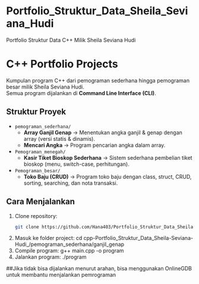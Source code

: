 # Portfolio_Struktur_Data_Sheila_Seviana_Hudi
Portfolio Struktur Data C++ Milik Sheila Seviana Hudi 

# C++ Portfolio Projects

Kumpulan program C++ dari pemograman sederhana hingga pemograman besar milik Sheila Seviana Hudi.  
Semua program dijalankan di **Command Line Interface (CLI)**.  

## Struktur Proyek
- `pemograman_sederhana/`
  - **Array Ganjil Genap** → Menentukan angka ganjil & genap dengan array (versi statis & dinamis).
  - **Mencari Angka** → Program pencarian angka dalam array.
- `Pemograman_menegah/`
  - **Kasir Tiket Bioskop Sederhana** → Sistem sederhana pembelian tiket bioskop (menu, switch-case, perhitungan).
- `Pemograman_besar/`
  - **Toko Baju (CRUD)** → Program toko baju dengan class, struct, CRUD, sorting, searching, dan nota transaksi.

## Cara Menjalankan
1. Clone repository:
   ```bash
   git clone https://github.com/Hana403/Portfolio_Struktur_Data_Sheila-Seviana-Hudi_.git
2. Masuk ke folder project:
   cd cpp-Portfolio_Struktur_Data_Sheila-Seviana-Hudi_/pemograman_sederhana/ganjil_genap 
3. Compile program:
   g++ main.cpp -o program
4. Jalankan program:
   ./program

##Jika tidak bisa dijalankan menurut arahan, bisa menggunakan OnlineGDB untuk membantu menjalankan pemrograman
